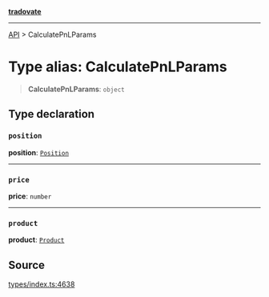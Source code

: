 [**tradovate**](../README.md)

***

[API](../API.md) > CalculatePnLParams

# Type alias: CalculatePnLParams

> **CalculatePnLParams**: `object`

## Type declaration

### `position`

**position**: [`Position`](type-alias.Position.md)

***

### `price`

**price**: `number`

***

### `product`

**product**: [`Product`](type-alias.Product.md)

## Source

[types/index.ts:4638](https://github.com/cgilly2fast/tradovate-typescript/blob/b1caea5/src/types/index.ts#L4638)
